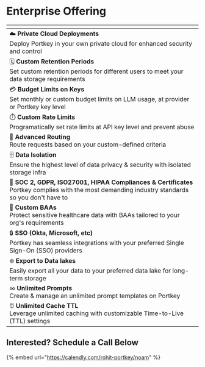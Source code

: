 # Enterprise Offering

<table data-view="cards" data-full-width="false"><thead><tr><th></th></tr></thead><tbody><tr><td>☁️ <strong>Private Cloud Deployments</strong><br>Deploy Portkey in your own private cloud for enhanced security and control</td></tr><tr><td>🗓️ <strong>Custom Retention Periods</strong><br>Set custom retention periods for different users to meet your data storage requirements</td></tr><tr><td>💳 <strong>Budget Limits on Keys</strong><br>Set monthly or custom budget limits on LLM usage, at provider or Portkey key level</td></tr><tr><td>⏱️ <strong>Custom Rate Limits</strong><br>Programatically set rate limits at API key level and prevent abuse</td></tr><tr><td>🚦 <strong>Advanced Routing</strong><br>Route requests based on your custom-defined criteria</td></tr><tr><td>🗄️ <strong>Data Isolation</strong><br>Ensure the highest level of data privacy &#x26; security with isolated storage infra</td></tr><tr><td>📑 <strong>SOC 2, GDPR, ISO27001, HIPAA Compliances &#x26; Certificates</strong><br>Portkey complies with the most demanding industry standards so you don't have to</td></tr><tr><td>🤝 <strong>Custom BAAs</strong><br>Protect sensitive healthcare data with BAAs tailored to your org's requirements</td></tr><tr><td>🔒 <strong>SSO (Okta, Microsoft, etc)</strong><br>Portkey has seamless integrations with your preferred Single Sign-On (SSO) providers</td></tr><tr><td>❄️ <strong>Export to Data lakes</strong><br>Easily export all your data to your preferred data lake for long-term storage</td></tr><tr><td>∞ <strong>Unlimited Prompts</strong><br>Create &#x26; manage an unlimited prompt templates on Portkey</td></tr><tr><td>⏰ <strong>Unlimited Cache TTL</strong><br>Leverage unlimited caching with customizable Time-to-Live (TTL) settings</td></tr></tbody></table>

## Interested? Schedule a Call Below

{% embed url="https://calendly.com/rohit-portkey/noam" %}
